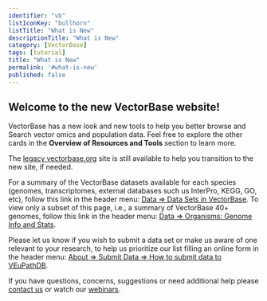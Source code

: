 ```yaml
---
identifier: "vb"
listIconKey: "bullhorn"
listTitle: "What is New"
descriptionTitle: "What is New"
category: [VectorBase]
tags: [tutorial]
title: "What is New"
permalink: '#what-is-new'
published: false
---
```


<h2>Welcome to the new VectorBase website!</h2>

<p>VectorBase has a new look and new tools to help you better browse and Search vector omics and population data.  Feel free to explore the other cards in the <b>Overview of Resources and Tools</b> section to learn more.</p>

<p>The <a href="https://legacy.vectorbase.org">legacy vectorbase.org</a> site is still available to help you transition to the new site, if needed.</p>

<p>For a summary of the VectorBase datasets available for each species (genomes, transcriptomes, external databases such us InterPro, KEGG, GO, etc), follow this link in the header menu: <a href="https://vectorbase.org/vectorbase/app/search/dataset/AllDatasets/result">Data => Data Sets in VectorBase</a>. To view only a subset of this page, i.e., a summary of VectorBase 40+ genomes, follow this link in the header menu:
  <a href="https://vectorbase.org/vectorbase/app/search/organism/GenomeDataTypes/result">Data => Organisms: Genome Info and Stats</a>.</p>

<p>Please let us know if you wish to submit a data set or make us aware of one relevant to your research, to help us prioritize our list filling an online form in the header menu: <a href="https://vectorbase.org/vectorbase/app/static-content/dataSubmission.html">About => Submit Data => How to submit data to VEuPathDB</a>.</p>

<p>If you have questions, concerns, suggestions or need additional help please <a href="https://vectorbase.org/vectorbase/app/contact-us">contact us</a> or watch our 
  <a href="https://vectorbase.org/vectorbase/app/static-content/webinars.html"> webinars</a>.</p>  
